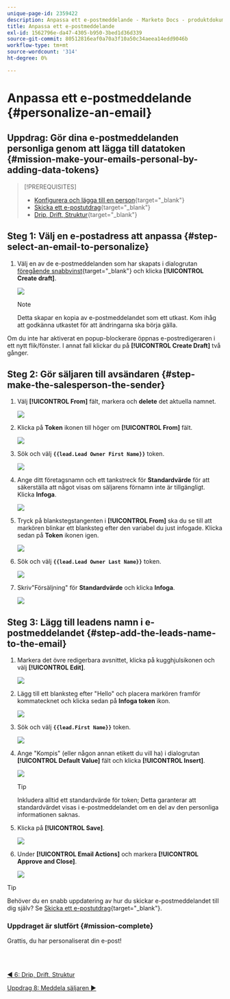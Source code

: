 ```yaml
---
unique-page-id: 2359422
description: Anpassa ett e-postmeddelande - Marketo Docs - produktdokumentation
title: Anpassa ett e-postmeddelande
exl-id: 1562796e-da47-4305-b950-3bed1d36d339
source-git-commit: 80512816eaf0a70a3f10a50c34aeea14edd9046b
workflow-type: tm+mt
source-wordcount: '314'
ht-degree: 0%

---
```


# Anpassa ett e-postmeddelande {#personalize-an-email}

## Uppdrag: Gör dina e-postmeddelanden personliga genom att lägga till datatoken {#mission-make-your-emails-personal-by-adding-data-tokens}

>[!PREREQUISITES]
>
>* [Konfigurera och lägga till en person](/help/marketo/getting-started/quick-wins/get-set-up-and-add-a-person.md){target="_blank"}
>* [Skicka ett e-postutdrag](/help/marketo/getting-started/quick-wins/send-an-email.md){target="_blank"}
>* [Drip, Drift, Struktur](/help/marketo/getting-started/quick-wins/drip-drip-nurture.md){target="_blank"}


## Steg 1: Välj en e-postadress att anpassa {#step-select-an-email-to-personalize}

1. Välj en av de e-postmeddelanden som har skapats i dialogrutan [föregående snabbvinst](/help/marketo/getting-started/quick-wins/drip-drip-nurture.md){target="_blank"} och klicka **[!UICONTROL Create draft]**.

   ![](assets/personalize-an-email-1.png)

   >[!NOTE]
   >
   >Detta skapar en kopia av e-postmeddelandet som ett utkast. Kom ihåg att godkänna utkastet för att ändringarna ska börja gälla.

Om du inte har aktiverat en popup-blockerare öppnas e-postredigeraren i ett nytt flik/fönster. I annat fall klickar du på **[!UICONTROL Create Draft]** två gånger.

## Steg 2: Gör säljaren till avsändaren {#step-make-the-salesperson-the-sender}

1. Välj **[!UICONTROL From]** fält, markera och **delete** det aktuella namnet.

   ![](assets/personalize-an-email-2.png)

1. Klicka på **Token** ikonen till höger om **[!UICONTROL From]** fält.

   ![](assets/personalize-an-email-3.png)

1. Sök och välj **`{{lead.Lead Owner First Name}}`** token.

   ![](assets/personalize-an-email-4.png)

1. Ange ditt företagsnamn och ett tankstreck för **Standardvärde** för att säkerställa att något visas om säljarens förnamn inte är tillgängligt. Klicka **Infoga**.

   ![](assets/personalize-an-email-5.png)

1. Tryck på blankstegstangenten i **[!UICONTROL From]** ska du se till att markören blinkar ett blanksteg efter den variabel du just infogade. Klicka sedan på **Token** ikonen igen.

   ![](assets/personalize-an-email-6.png)

1. Sök och välj **`{{lead.Lead Owner Last Name}}`** token.

   ![](assets/personalize-an-email-7.png)

1. Skriv&quot;Försäljning&quot; för **Standardvärde** och klicka **Infoga**.

   ![](assets/personalize-an-email-8.png)

## Steg 3: Lägg till leadens namn i e-postmeddelandet {#step-add-the-leads-name-to-the-email}

1. Markera det övre redigerbara avsnittet, klicka på kugghjulsikonen och välj **[!UICONTROL Edit]**.

   ![](assets/personalize-an-email-9.png)

1. Lägg till ett blanksteg efter &quot;Hello&quot; och placera markören framför kommatecknet och klicka sedan på **Infoga token** ikon.

   ![](assets/personalize-an-email-10.png)

1. Sök och välj **`{{lead.First Name}}`** token.

   ![](assets/personalize-an-email-11.png)

1. Ange &quot;Kompis&quot; (eller någon annan etikett du vill ha) i dialogrutan **[!UICONTROL Default Value]** fält och klicka **[!UICONTROL Insert]**.

   ![](assets/personalize-an-email-12.png)

   >[!TIP]
   >
   >Inkludera alltid ett standardvärde för token; Detta garanterar att standardvärdet visas i e-postmeddelandet om en del av den personliga informationen saknas.

1. Klicka på **[!UICONTROL Save]**.

   ![](assets/personalize-an-email-13.png)

1. Under **[!UICONTROL Email Actions]** och markera **[!UICONTROL Approve and Close]**.

   ![](assets/personalize-an-email-14.png)

>[!TIP]
>
>Behöver du en snabb uppdatering av hur du skickar e-postmeddelandet till dig själv? Se [Skicka ett e-postutdrag](/help/marketo/getting-started/quick-wins/send-an-email.md){target="_blank"}.

### Uppdraget är slutfört {#mission-complete}

Grattis, du har personaliserat din e-post!

<br> 

[◄ 6: Drip, Drift, Struktur](/help/marketo/getting-started/quick-wins/drip-drip-nurture.md)

[Uppdrag 8: Meddela säljaren ►](/help/marketo/getting-started/quick-wins/alert-the-sales-rep.md)

